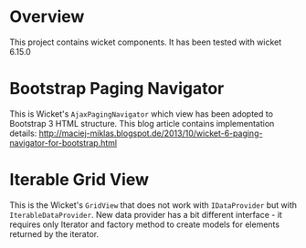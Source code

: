 # Overview
This project contains wicket components. It has been tested with wicket 6.15.0

# Bootstrap Paging Navigator
This is Wicket's `AjaxPagingNavigator` which view has been adopted to Bootstrap 3 HTML structure. This blog article contains implementation details: http://maciej-miklas.blogspot.de/2013/10/wicket-6-paging-navigator-for-bootstrap.html

# Iterable Grid View
This is the Wicket's `GridView` that does not work with `IDataProvider` but with `IterableDataProvider`. New data  provider has a bit different interface - it requires only Iterator and factory method to create models for elements  returned by the iterator.
